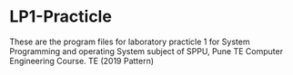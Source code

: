 # LP1-Practicle
These are the program files for laboratory practicle 1 for System Programming and operating System subject of SPPU, Pune TE Computer Engineering Course.
TE (2019 Pattern)
